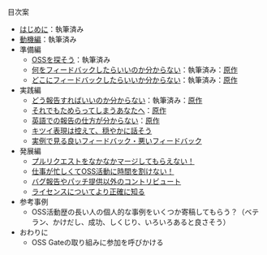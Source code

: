 目次案

* [はじめに](./chapters/first.md)：執筆済み
* [動機編](./chapters/motivation.md)：執筆済み
* 準備編
  - [OSSを探そう](./chapters/oss.md)：執筆済み
  - [何をフィードバックしたらいいのか分からない](./chapters/what.md)：執筆済み：[原作](https://www.clear-code.com/blog/2019/7/8.html)
  - [どこにフィードバックしたらいいか分からない](./chapters/where.md)：執筆済み：[原作](https://www.clear-code.com/blog/2019/6/18.html)
* 実践編
  - [どう報告すればいいのか分からない](./chapters/how.md)：執筆済み：[原作](https://www.clear-code.com/blog/2019/6/19.html)
  - [それでもためらってしまうあなたへ](./chapters/hesitation.md)：[原作](https://www.clear-code.com/blog/2019/6/19.html)
  - [英語での報告の仕方が分からない](./chapters/english.md)：[原作](https://www.clear-code.com/blog/2019/7/12.html)
  - [キツイ表現は控えて、穏やかに話そう](./chapters/soft.md)
  - [実例で見る良いフィードバック・悪いフィードバック](./chapters/examples.md)
* 発展編
  - [プルリクエストをなかなかマージしてもらえない！](./chapters/pullrequest.md)
  - [仕事が忙しくてOSS活動に時間を割けない！](./chapters/business.md)
  - [バグ報告やパッチ提供以外のコントリビュート](./chapters/support.md)
  - [ライセンスについてより正確に知る](./chapters/licenses.md)
* 参考事例
  - OSS活動歴の長い人の個人的な事例をいくつか寄稿してもらう？（ベテラン、かけだし、成功、しくじり、いろいろあると良さそう）
* おわりに
  - OSS Gateの取り組みに参加を呼びかける
